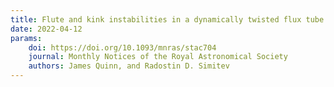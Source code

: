 ```yaml
---
title: Flute and kink instabilities in a dynamically twisted flux tube with anisotropic plasma viscosity
date: 2022-04-12
params:
    doi: https://doi.org/10.1093/mnras/stac704
    journal: Monthly Notices of the Royal Astronomical Society
    authors: James Quinn, and Radostin D. Simitev
---
```

